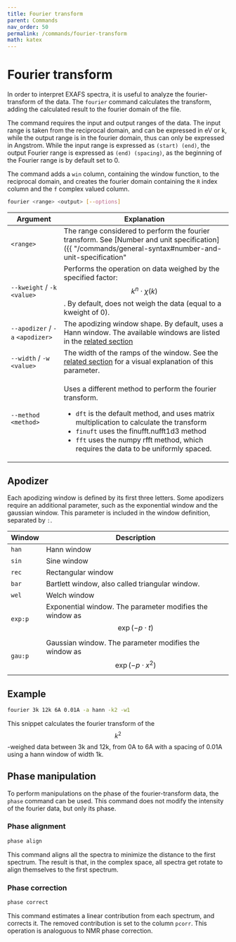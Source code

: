 ```yaml
---
title: Fourier transform
parent: Commands
nav_order: 50
permalink: /commands/fourier-transform
math: katex
---
```


# Fourier transform

In order to interpret EXAFS spectra, it is useful to analyze the fourier-transform of the data. The `fourier` command calculates the transform, adding the calculated result to the fourier domain of the file.

The command requires the input and output ranges of the data. The input range is taken from the reciprocal domain, and can be expressed in eV or k, while the output range is in the fourier domain, thus can only be expressed in Angstrom.
While the input range is expressed as `(start) (end)`, the output Fourier range is expressed as `(end) (spacing)`, as the beginning of the Fourier range is by default set to 0.

The command adds a `win` column, containing the window function, to the reciprocal domain, and creates the fourier domain containing the `R` index column and the `f` complex valued column.

```sh
fourier <range> <output> [--options]
```

|Argument|Explanation|
|--|--|
|`<range>`|The range considered to perform the fourier transform. See [Number and unit specification]({{ "/commands/general-syntax#number-and-unit-specification" | relative_url }}) for the range syntax explanation.|
|<span class="nowrap">`--kweight` / `-k` `<value>`</span>|Performs the operation on data weighed by the specified factor: $$k^{n}\cdot\chi(k)$$. By default, does not weigh the data (equal to a kweight of 0).|
|<span class="nowrap">`--apodizer` / `-a` `<apodizer>`</span>|The apodizing window shape. By default, uses a Hann window. The available windows are listed in the [related section](#apodizer)|
|<span class="nowrap">`--width` / `-w` `<value>`</span>|The width of the ramps of the window. See the [related section](#apodizer) for a visual explanation of this parameter.|
|<span class="nowrap">`--method` `<method>`</span>|<div><p>Uses a different method to perform the fourier transform.</p><ul><li>`dft` is the default method, and uses matrix multiplication to calculate the transform</li><li>`finuft` uses the finufft.nufft1d3 method</li><li>`fft` uses the numpy rfft method, which requires the data to be uniformly spaced.</li></ul></div>|

## Apodizer

Each apodizing window is defined by its first three letters. Some apodizers require an additional parameter, such as the exponential window and the gaussian window. This parameter is included in the window definition, separated by `:`.

|Window|Description|
|--|--|
|`han`|Hann window|
|`sin`|Sine window|
|`rec`|Rectangular window|
|`bar`|Bartlett window, also called triangular window.|
|`wel`|Welch window|
|`exp:p`|Exponential window. The parameter modifies the window as $$\exp(- p\cdot t)$$|
|`gau:p`|Gaussian window. The parameter modifies the window as $$\exp(-p \cdot x^2)$$|

## Example

```sh
fourier 3k 12k 6A 0.01A -a hann -k2 -w1
```

This snippet calculates the fourier transform of the $$k^2$$-weighed data between 3k and 12k, from 0A to 6A with a spacing of 0.01A using a hann window of width 1k.

## Phase manipulation

To perform manipulations on the phase of the fourier-transform data, the `phase` command can be used. This command does not modify the intensity of the fourier data, but only its phase.

### Phase alignment

```sh
phase align
```

This command aligns all the spectra to minimize the distance to the first spectrum. The result is that, in the complex space, all spectra get rotate to align themselves to the first spectrum.

### Phase correction

```sh
phase correct
```

This command estimates a linear contribution from each spectrum, and corrects it. The removed contribution is set to the column `pcorr`. This operation is analoguous to NMR phase correction.
